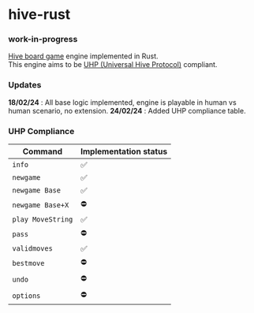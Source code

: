 # hive-rust

### work-in-progress

[Hive board game](https://www.gen42.com/download/rules/hive/Hive_English_Rules.pdf) engine implemented in Rust.  
This engine aims to be [UHP (Universal Hive Protocol)](https://github.com/jonthysell/Mzinga/wiki/UniversalHiveProtocol) compliant.

### Updates
**18/02/24** : All base logic implemented, engine is playable in human vs human scenario, no extension.
**24/02/24** : Added UHP compliance table.

### UHP Compliance
| Command           | Implementation status |
|-------------------|----------------------|
| `info`            | ✅         |
| `newgame`         | ✅         |
| `newgame Base`    | ✅         |
| `newgame Base+X`  | ⛔          |
| `play MoveString` | ✅          |
| `pass`            | ⛔          |
| `validmoves`      | ✅          |
| `bestmove`        | ⛔          |
| `undo`            | ⛔          |
| `options`         | ⛔          |